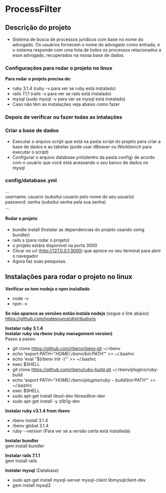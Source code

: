 # ProcessFilter
## Descrição do projeto
* Sistema de busca de processos jurídicos com base no nome do advogado. Os usuários fornecem o nome do advogado como entrada, e o sistema responde com uma lista de todos os processos relacionados a esse advogado, recuperados na nossa base de dados.

### Configurações para rodar o projeto no linux

**Para rodar o projeto precisa de:**  
* ruby 3.1.4  (ruby -v para ver se ruby está instalado)
* rails 7.1.1 (rails -v para ver se rails está instalado)
* mysql (sudo mysql -v para ver se mysql está instalado)
* Caso não têm as instalações veja abaixo como fazer

### Depois de verificar ou fazer todas as intalações

### Criar a base de dados
* Executar o arquivo script que está na pasta script do projeto para criar a base de dados e as tabelas (pode usar dBeaver ou Workbench para executar o script)
* Configurar o arquivo database.yml(dentro da pasta config) de acordo com o usuário que você está acessando o seu banco de dados no mysql
### config/database.yml
  ...  
  username: usuario (subsitui usuario pelo nome do seu usuario)  
  password: senha (subsitui senha pela sua senha)  
  ...
#### Rodar o projeto
* bundle install (Instalar as dependencias do projeto usando using bundler) 
* rails s (para rodar o projeto)
* o projeto estára disponivel na porta 3000
* Clicar no url (http://127.0.0.1:3000) que aprece no seu terminal para abrir o navegador
* Agora faz suas pesquisas.


## Instalações para rodar o projeto no linux

**Verificar se tem nodejs e npm installado**  
   * node -v  
   * npm -v

**Se não aparece as versões então instala nodejs** (segue o link abaixo)  
  https://github.com/nodesource/distributions

**Instalar ruby 3.1.4**  
**Instalar ruby via rbenv (ruby management version)**  
Passo a passo:
* git clone https://github.com/rbenv/rbenv.git ~/.rbenv
* echo 'export PATH="$HOME/.rbenv/bin:$PATH"' >> ~/.bashrc
* echo 'eval "$(rbenv init -)"' >> ~/.bashrc
* exec $SHELL
* git clone https://github.com/rbenv/ruby-build.git ~/.rbenv/plugins/ruby-build
* echo 'export PATH="$HOME/.rbenv/plugins/ruby-build/bin:$PATH"' >> ~/.bashrc
* exec $SHELL
* sudo apt-get install libssl-dev libreadline-dev
* sudo apt-get install -y zlib1g-dev
   
**Instalar ruby v3.1.4 from rbenv**
* rbenv install 3.1.4
* rbenv global 3.1.4
* ruby --version (Para ver se a versão certa está installada)

**Instalar bundler**  
    gem install bundler

**Instalar rails 7.1.1**  
  gem install rails

**Instalar mysql**  (Database)  
   * sudo apt-get install mysql-server mysql-client libmysqlclient-dev
   * gem install mysql2
